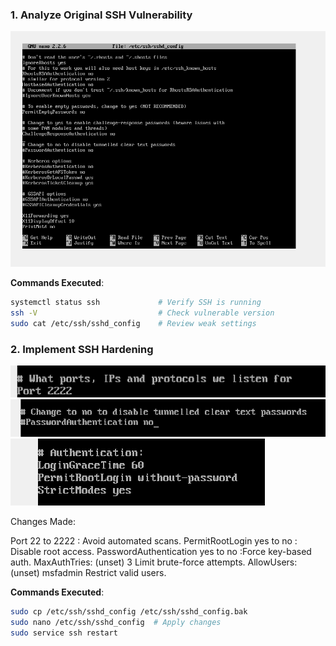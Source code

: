 ### **1. Analyze Original SSH Vulnerability**  

![](./7.png)

**Commands Executed**:  
```bash
systemctl status ssh             # Verify SSH is running  
ssh -V                           # Check vulnerable version  
sudo cat /etc/ssh/sshd_config    # Review weak settings
```


### **2. Implement SSH Hardening**

![](./2.png)
![](./3.png)
![](./4.png)

Changes Made:

Port	22 to 2222 : Avoid automated scans. 
PermitRootLogin	yes	to no : Disable root access. 
PasswordAuthentication	yes	to no :Force key-based auth. 
MaxAuthTries:	(unset)	3	Limit brute-force attempts. 
AllowUsers:	(unset)	msfadmin	Restrict valid users.

**Commands Executed**: 

```bash
sudo cp /etc/ssh/sshd_config /etc/ssh/sshd_config.bak  
sudo nano /etc/ssh/sshd_config  # Apply changes  
sudo service ssh restart
```
